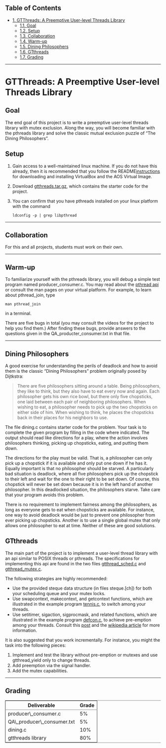 <div id="table-of-contents">
<h2>Table of Contents</h2>
<div id="text-table-of-contents">
<ul>
<li><a href="#sec-1">1. GTThreads: A Preemptive User-level Threads Library</a>
<ul>
<li><a href="#sec-1-1">1.1. Goal</a></li>
<li><a href="#sec-1-2">1.2. Setup</a></li>
<li><a href="#sec-1-3">1.3. Collaboration</a></li>
<li><a href="#sec-1-4">1.4. Warm-up</a></li>
<li><a href="#sec-1-5">1.5. Dining Philosophers</a></li>
<li><a href="#sec-1-6">1.6. GTthreads</a></li>
<li><a href="#sec-1-7">1.7. Grading</a></li>
</ul>
</li>
</ul>
</div>
</div>

---

# GTThreads: A Preemptive User-level Threads Library<a id="sec-1" name="sec-1"></a>

## Goal<a id="sec-1-1" name="sec-1-1"></a>

The end goal of this project is to write a preemptive user-level threads library with mutex exclusion.  Along the way, you will become familiar with the pthreads library and solve the classic mutual exclusion puzzle of “The Dining Philosophers”.

## Setup<a id="sec-1-2" name="sec-1-2"></a>

1.  Gain access to a well-maintained linux machine.  If you do not have this already, then it is recommended that you follow the README[instructions](/wiki/ud156\_virtualbox) for downloading and installing VirtualBox and the AOS Virtual Image.

2.  Download [gtthreads.tar.gz](<https://t-square.gatech.edu/access/content/group/gtc-6986-478d-546f-8ee0-ed0661a439c3/gtthreads.tar.gz>), which contains the starter code for the project.

3.  You can confirm that you have pthreads installed on your linux platform with the command
    
        ldconfig -p | grep libpthread

---

## Collaboration<a id="sec-1-3" name="sec-1-3"></a>

For this and all projects, students must work on their own.

---

## Warm-up<a id="sec-1-4" name="sec-1-4"></a>

To familiarize yourself with the pthreads library, you will debug a simple test program named producer\_consumer.c.  You may read about the [pthread api](<https://computing.llnl.gov/tutorials/pthreads/>) or consult the man pages on your virtual platform.  For example, to learn about pthread\_join, type

    man pthread_join

in a terminal.

There are five bugs in total (you may consult the videos for the project to help you find them.)
After finding these bugs, provide answers to the questions given in the QA\_producter\_consumer.txt in that file.

---

## Dining Philosophers<a id="sec-1-5" name="sec-1-5"></a>

A good exercise for understanding the perils of deadlock and how to avoid them is the classic “Dining Philosophers” problem originally posed by Dijtkstra:

> There are five philosophers sitting around a table.  Being philosophers, they like to think, but they also have to eat every now and again.  Each philosopher gets his own rice bowl, but there only five chopsticks, one laid between each pair of neighboring philosophers.  When wishing to eat, a philosopher needs to pick up the two chopsticks on either side of him.  When wishing to think, he places the chopsticks back in their places for his neighbors to use.

The file dining.c contains starter code for the problem.  Your task is to complete the given program by filling in the code where indicated.  The output should read like directions for a play, where the action involves philosophers thinking,  picking up chopsticks, eating, and putting them down.

The directions for the play must be valid.  That is, a philosopher can only pick up a chopstick if it is available and only put one down if he has it.  Equally important is that no philosopher should be starved.  A particularly bad situation is deadlock, where all five philosophers pick up the chopstick to their left and wait for the one to their right to be set down.  Of course, this chopstick will never be set down because it is in the left hand of another philosopher.  In this deadlocked situation, the philosophers starve.  Take care that your program avoids this problem.

There is no requirement to implement fairness among the philosophers, as long as everyone gets to eat when chopsticks are available.  For instance, one way to avoid deadlock would be just to prevent one philosopher from ever picking up chopsticks.  Another is to use a single global mutex that only allows one philosopher to eat at time.  Neither of these are good solutions.

## GTthreads<a id="sec-1-6" name="sec-1-6"></a>

The main part of the project is to implement a user-level thread library with an api similar to POSIX threads or pthreads.  The specifications for implementing this api are found in the two files [gtthread\_sched.c](<https://t-square.gatech.edu/access/content/group/gtc-6986-478d-546f-8ee0-ed0661a439c3/gtthreads/gtthread_sched.c>) and [gtthread\_mutex.c](<https://t-square.gatech.edu/access/content/group/gtc-6986-478d-546f-8ee0-ed0661a439c3/gtthreads/gtthread_mutex.c>).

The following strategies are highly recommended:

-   Use the provided steque data structure (in files steque.[ch]) for both your scheduling queue and your mutex locks.
-   Use swapcontext, makecontext, and getcontext functions, which are illustrated in the example program [tennis.c](<https://t-square.gatech.edu/access/content/group/gtc-6986-478d-546f-8ee0-ed0661a439c3/gtthreads/tennis.c>), to switch among your threads.
-   Use setitimer, sigaction, sigprocmask, and related functions, which are illustrated in the example program [defcon.c](<https://t-square.gatech.edu/access/content/group/gtc-6986-478d-546f-8ee0-ed0661a439c3/gtthreads/defcon.c>), to achieve pre-emption among your threads.  Consult this [post](<http://www.linuxprogrammingblog.com/all-about-linux-signals?page=show>) and the [wikipedia article](<http://en.wikipedia.org/wiki/Unix_signal>) for more information.

It is also suggested that you work incrementally.  For instance, you might the task into the following pieces:

1.  Implement and test the library without pre-emption or mutexes and use gtthread\_yield only to change threads.
2.  Add preemption via the signal handler.
3.  Add the mutex capabilities.

---

## Grading<a id="sec-1-7" name="sec-1-7"></a>

<table border="2" cellspacing="0" cellpadding="6" rules="groups" frame="hsides">


<colgroup>
<col  class="left" />

<col  class="right" />
</colgroup>
<thead>
<tr>
<th scope="col" class="left">Deliverable</th>
<th scope="col" class="right">Grade</th>
</tr>
</thead>

<tbody>
<tr>
<td class="left">producer\_consumer.c</td>
<td class="right">5%</td>
</tr>


<tr>
<td class="left">QA\_producer\_consumer.txt</td>
<td class="right">5%</td>
</tr>


<tr>
<td class="left">dining.c</td>
<td class="right">10%</td>
</tr>


<tr>
<td class="left">gtthreads library</td>
<td class="right">80%</td>
</tr>
</tbody>
</table>